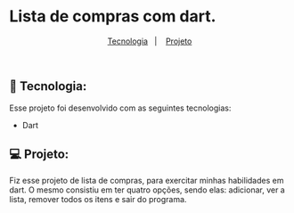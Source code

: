 # Lista de compras com dart.

<p align="center">
  <a href="#-tecnologia">Tecnologia</a>&nbsp;&nbsp;&nbsp;|&nbsp;&nbsp;&nbsp;
  <a href="#-projeto">Projeto</a>
</p>

<br>

## 🚀 Tecnologia:

Esse projeto foi desenvolvido com as seguintes tecnologias:

- Dart

## 💻 Projeto:

Fiz esse projeto de lista de compras, para exercitar minhas habilidades em dart. O mesmo consistiu em ter quatro opções, sendo elas: adicionar, ver a lista, remover todos os itens e sair do programa. 


